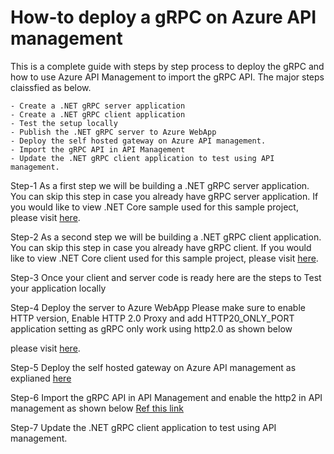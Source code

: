# How-to deploy a gRPC on Azure API management

This is a complete guide with steps by step process to deploy the gRPC and how to use Azure API Management to import the gRPC API.
The major steps claissfied as below.

	- Create a .NET gRPC server application
	- Create a .NET gRPC client application
	- Test the setup locally 
	- Publish the .NET gRPC server to Azure WebApp
	- Deploy the self hosted gateway on Azure API management.
	- Import the gRPC API in API Management
 	- Update the .NET gRPC client application to test using API management. 

Step-1 
As a first step we will be building a .NET gRPC server application. You can skip this step in case you already have gRPC server application.
If you would like to view .NET Core sample used for this sample project, please visit [here](https://github.com/shailugit/GrpcServer).

Step-2
As a second step we will be building a .NET gRPC client application. You can skip this step in case you already have gRPC client.
If you would like to view .NET Core client used for this sample project, please visit [here](https://github.com/shailugit/GrpcClient).

Step-3
Once your client and server code is ready here are the steps to Test your application locally 

Step-4
Deploy the server to Azure WebApp
Please make sure to enable HTTP version, Enable HTTP 2.0 Proxy and add HTTP20_ONLY_PORT application setting as gRPC only work using http2.0 as shown below

please visit [here](https://github.com/Azure/app-service-linux-docs/blob/master/HowTo/gRPC/Linux/.NET/use_gRPC_with_dotnet.md).

Step-5
Deploy the self hosted gateway on Azure API management as explianed [here](https://learn.microsoft.com/en-us/azure/api-management/api-management-howto-provision-self-hosted-gateway)

Step-6
Import the gRPC API in API Management and enable the http2 in API management as shown below
[Ref this link](https://learn.microsoft.com/en-us/azure/api-management/azure-openai-api-from-specification#test-the-azure-openai-api)

Step-7
Update the .NET gRPC client application to test using API management.
